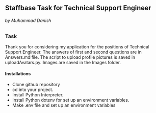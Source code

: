 ﻿## Staffbase Task for Technical Support Engineer
###### by Muhammad Danish

### Task

Thank you for considering my application for the positions of Technical Support Engineer.
The answers of first and second questions are in Answers.md file.
The script to upload profile pictures is saved in uploadAvatars.py.
Images are saved in the Images folder. 

#### Installations
* Clone github repository
* cd into your project.
* Install Python Interpreter.
* Install Python dotenv for set up an environment variables.
* Make .env file and set up an environment variables


